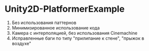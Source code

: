 # Unity2D-PlatformerExample

1. Без использования паттернов
2. Минимизированное использование кода
3. Камера с интерполяцией, без использования Cinemachine
4. Исправленные баги по типу "прилипание к стене", "прыжок в воздухе"